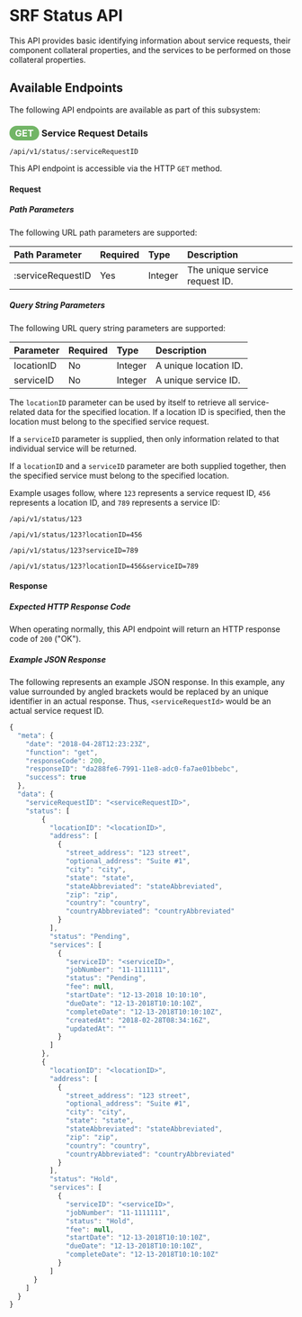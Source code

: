 # SRF Status API

This API provides basic identifying information about
service requests, their component collateral properties,
and the services to be performed on those collateral
properties.

## Available Endpoints

The following API endpoints are available as part of this
subsystem:

### <span style="background-color: #72b566; font-weight: bold; color: #ffffff; padding: 3px 10px; border-radius: 14px;">GET</span> **Service Request Details**

```text
/api/v1/status/:serviceRequestID
```

This API endpoint is accessible via the HTTP `GET` method.

#### Request

##### Path Parameters

The following URL path parameters are supported:

| Path Parameter | Required | Type | Description |
| :--- | :--- | :--- | :--- |
| :serviceRequestID | Yes | Integer | The unique service request ID. |

##### Query String Parameters

The following URL query string parameters are supported:

| Parameter | Required | Type | Description |
| :--- | :--- | :--- | :--- |
| locationID | No | Integer | A unique location ID. |
| serviceID | No | Integer | A unique service ID. |

The `locationID` parameter can be used by itself to retrieve
all service-related data for the specified location. If a
location ID is specified, then the location must belong to
the specified service request.

If a `serviceID` parameter is supplied, then only information
related to that individual service will be returned.

If a `locationID` and a `serviceID` parameter are both supplied
together, then the specified service must belong to the
specified location.

Example usages follow, where `123` represents a service request
ID, `456` represents a location ID, and `789` represents a
service ID:

```text
/api/v1/status/123
```

```text
/api/v1/status/123?locationID=456
```

```text
/api/v1/status/123?serviceID=789
```

```text
/api/v1/status/123?locationID=456&serviceID=789
```

#### Response

##### Expected HTTP Response Code

When operating normally, this API endpoint will return
an HTTP response code of `200` ("OK").

##### Example JSON Response

The following represents an example JSON response. In this
example, any value surrounded by angled brackets would be
replaced by an unique identifier in an actual response. Thus,
`<serviceRequestId>` would be an actual service request ID.

```javascript
{
  "meta": {
    "date": "2018-04-28T12:23:23Z",
    "function": "get",
    "responseCode": 200,
    "responseID": "da288fe6-7991-11e8-adc0-fa7ae01bbebc",
    "success": true
  },
  "data": {
    "serviceRequestID": "<serviceRequestID>",
    "status": [
        {
          "locationID": "<locationID>",
          "address": [
            {
              "street_address": "123 street",
              "optional_address": "Suite #1",
              "city": "city",
              "state": "state",
              "stateAbbreviated": "stateAbbreviated",
              "zip": "zip",
              "country": "country",
              "countryAbbreviated": "countryAbbreviated"
            }
          ],
          "status": "Pending",
          "services": [
            {
              "serviceID": "<serviceID>",
              "jobNumber": "11-1111111",
              "status": "Pending",
              "fee": null,
              "startDate": "12-13-2018 10:10:10",
              "dueDate": "12-13-2018T10:10:10Z",
              "completeDate": "12-13-2018T10:10:10Z",
              "createdAt": "2018-02-28T08:34:16Z",
              "updatedAt": ""
            }
          ]
        },
        {
          "locationID": "<locationID>",
          "address": [
            {
              "street_address": "123 street",
              "optional_address": "Suite #1",
              "city": "city",
              "state": "state",
              "stateAbbreviated": "stateAbbreviated",
              "zip": "zip",
              "country": "country",
              "countryAbbreviated": "countryAbbreviated"
            }
          ],
          "status": "Hold",
          "services": [
            {
              "serviceID": "<serviceID>",
              "jobNumber": "11-1111111",
              "status": "Hold",
              "fee": null,
              "startDate": "12-13-2018T10:10:10Z",
              "dueDate": "12-13-2018T10:10:10Z",
              "completeDate": "12-13-2018T10:10:10Z"
            }
          ]
      }
    ]
  }
}
```
